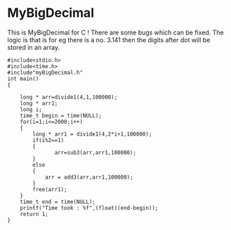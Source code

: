 # MyBigDecimal
This is MyBigDecimal for C ! There are some bugs which can be fixed. The logic is that is for eg there is a no. 3.141 then the digits after dot will be stored in an array.

```
#include<stdio.h>
#include<time.h>
#include"myBigDecimal.h"
int main()
{

	long * arr=divide1(4,1,100000);
	long * arr1;
	long i;
	time_t begin = time(NULL);
	for(i=1;i<=2000;i++)
	{
		long * arr1 = divide1(4,2*i+1,100000);
		if(i%2==1)
		{
		       arr=sub3(arr,arr1,100000);
		}
		else
		{
			arr = add3(arr,arr1,100000);
		}
		free(arr1);
	}
	time_t end = time(NULL);
	printf("Time took : %f",(float)(end-begin));
	return 1;
}
```

